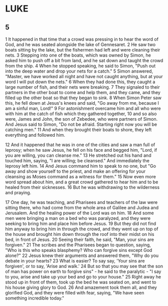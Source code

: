 # LUKE

## 5

1 It happened in that time that a crowd was pressing in to hear the word of God, and he was seated alongside the lake of Gennesaret. 2 He saw two boats sitting by the lake, but the fishermen had left and were cleaning their nets. 3 Stepping into one of the boats, which was owned by Simon, he asked him to push off a bit from land, and he sat down and taught the crowd from the ship. 4 When he stopped speaking, he said to Simon, "Push out into the deep water and drop your nets for a catch." 5 Simon answered, "Master, we have worked all night and have not caught anything, but at your word I will put down the nets." 6 When they had done this, they caught a large number of fish, and their nets were breaking. 7 They signaled to their partners in the other boat to come and help them, and they came, and they filled up the other boat so that they began to sink. 8 When Simon Peter saw this, he fell down at Jesus's knees and said, "Go away from me, because I am a sinful man, Lord!" 9 For astonishment overcame him and all who were with him at the catch of fish which they gathered together, 10 and so also were, James and John, the son of Zebedee, who were partners of Simon. And Jesus said to Simon, "Do not be afraid. Starting right now you will be catching men." 11 And when they brought their boats to shore, they left everything and followed him. 

12 And it happened that he was in one of the cities and saw a man full of leprosy; when he saw Jesus, he fell on his face and begged him, "Lord, if you are willing, you can cleanse me." 13 He stretched out his hand and touched him, saying, "I are willing; be cleansed." And immediately the leprosy left him. 14 And Jesus command him to speak to no one, but "Go away and show yourself to the priest, and make an offering for your cleansing as Moses command as a witness for them." 15 Now even more word spread about him, and a great crowd gathered to hear him and to be healed from their sicknesses. 16 But he was withdrawing to the wilderness and praying.

17 One day, he was teaching, and Pharisees and teachers of the law were sitting there, who had come from the whole area of Galilee and Judea and Jerusalem. And the healing power of the Lord was on him. 18 And some men were bringing a man on a bed who was paralyzed, and they were seeking to bring him and place him before Jesus. 19 But they did not find him anyway to bring him in through the crowd, and they went up on top of the house and brought him down through the roof into their midst on his bed, in front of Jesus. 20 Seeing their faith, he said, "Man, your sins are forgiven." 21 The scribes and the Pharisees began to question, saying, "Who is this who speaks blasphemy? Who can forgive sins except God alone?" 22 Jesus knew their arguments and answered them, "Why do you debate in your hearts? 23 What is easier? To say say, 'Your sins are forgiven', or to say, 'Arise and walk.' 24 But so that you may see that the son of man has power on earth to forgive sins" - he said to the paralytic - "I say to you, arise and take up your bed and go to your house." 25 Right away he stood up in front of them, took up the bed he was seated on, and went to his house giving glory to God. 26 And amazement took them all, and they glorified God, and they were filled with fear, saying, "We have seen something incredible today."